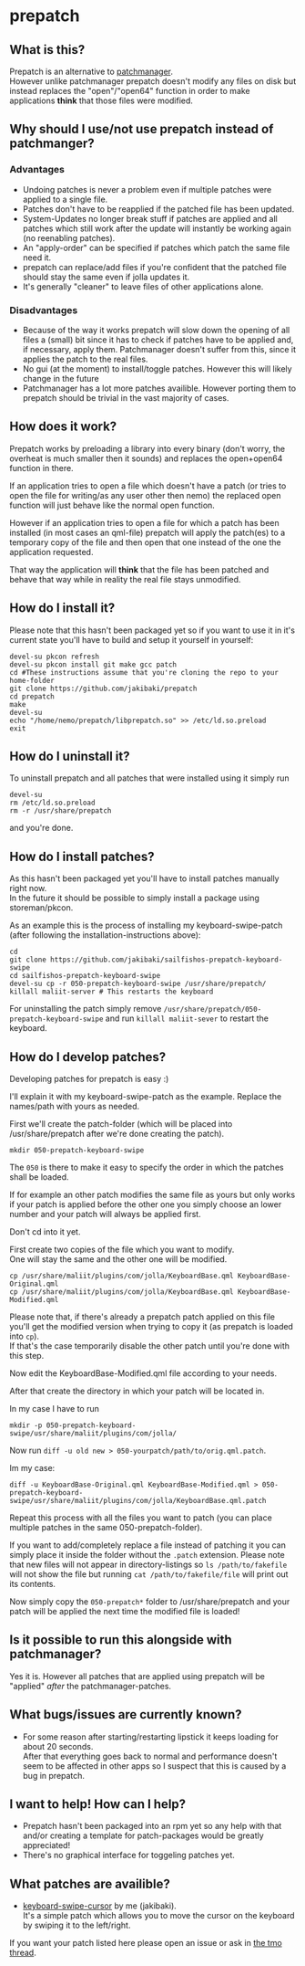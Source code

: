 # prepatch

## What is this?
  Prepatch is an alternative to [patchmanager](http://talk.maemo.org/showthread.php?t=92935).  
  However unlike patchmanager prepatch doesn't modify any files on disk but instead replaces the "open"/"open64" function in order to make applications **think** that those files were modified.  
  
## Why should I use/not use prepatch instead of patchmanger?
### Advantages

* Undoing patches is never a problem even if multiple patches were applied to a single file.  
* Patches don't have to be reapplied if the patched file has been updated.
* System-Updates no longer break stuff if patches are applied and all patches which still work after the update will instantly be working again (no reenabling patches).
* An "apply-order" can be specified if patches which patch the same file need it.
* prepatch can replace/add files if you're confident that the patched file should stay the same even if jolla updates it.
* It's generally "cleaner" to leave files of other applications alone.

### Disadvantages

* Because of the way it works prepatch will slow down the opening of all files a (small) bit since it has to check if patches have to be applied and, if necessary, apply them. Patchmanager doesn't suffer from this, since it applies the patch to the real files.
* No gui (at the moment) to install/toggle patches. However this will likely change in the future
* Patchmanager has a lot more patches availible. However porting them to prepatch should be trivial in the vast majority of cases.

## How does it work?

Prepatch works by preloading a library into every binary (don't worry, the overheat is much smaller then it sounds) and replaces the open+open64 function in there.

If an application tries to open a file which doesn't have a patch (or tries to open the file for writing/as any user other then nemo) the replaced open function will just behave like the normal open function.

However if an application tries to open a file for which a patch has been installed (in most cases an qml-file) prepatch will apply the patch(es) to a temporary copy of the file and then open that one instead of the one the application requested.

That way the application will **think** that the file has been patched and behave that way while in reality the real file stays unmodified.

## How do I install it?

Please note that this hasn't been packaged yet so if you want to use it in it's current state you'll have to build and setup it yourself in yourself:
```
devel-su pkcon refresh
devel-su pkcon install git make gcc patch
cd #These instructions assume that you're cloning the repo to your home-folder
git clone https://github.com/jakibaki/prepatch
cd prepatch
make
devel-su
echo "/home/nemo/prepatch/libprepatch.so" >> /etc/ld.so.preload
exit
```

## How do I uninstall it?

To uninstall prepatch and all patches that were installed using it simply run

```
devel-su
rm /etc/ld.so.preload 
rm -r /usr/share/prepatch
```

and you're done.

## How do I install patches?

As this hasn't been packaged yet you'll have to install patches manually right now.  
In the future it should be possible to simply install a package using storeman/pkcon.

As an example this is the process of installing my keyboard-swipe-patch (after following the installation-instructions above):

```
cd
git clone https://github.com/jakibaki/sailfishos-prepatch-keyboard-swipe
cd sailfishos-prepatch-keyboard-swipe
devel-su cp -r 050-prepatch-keyboard-swipe /usr/share/prepatch/
killall maliit-server # This restarts the keyboard
```

For uninstalling the patch simply remove `/usr/share/prepatch/050-prepatch-keyboard-swipe` and run `killall maliit-sever` to restart the keyboard.

## How do I develop patches?

Developing patches for prepatch is easy :) 

I'll explain it with my keyboard-swipe-patch as the example. Replace the names/path with yours as needed.

First we'll create the patch-folder (which will be placed into /usr/share/prepatch after we're done creating the patch).

```
mkdir 050-prepatch-keyboard-swipe
```

The `050` is there to make it easy to specify the order in which the patches shall be loaded.

If for example an other patch modifies the same file as yours but only works if your patch is applied before the other one you simply choose an lower number and your patch will always be applied first.

Don't cd into it yet.

First create two copies of the file which you want to modify.  
One will stay the same and the other one will be modified.

```
cp /usr/share/maliit/plugins/com/jolla/KeyboardBase.qml KeyboardBase-Original.qml
cp /usr/share/maliit/plugins/com/jolla/KeyboardBase.qml KeyboardBase-Modified.qml
```

Please note that, if there's already a prepatch patch applied on this file you'll get the modified version when trying to copy it (as prepatch is loaded into `cp`).  
If that's the case temporarily disable the other patch until you're done with this step.

Now edit the KeyboardBase-Modified.qml file according to your needs.

After that create the directory in which your patch will be located in.

In my case I have to run

```
mkdir -p 050-prepatch-keyboard-swipe/usr/share/maliit/plugins/com/jolla/
```

Now run `diff -u old new > 050-yourpatch/path/to/orig.qml.patch`.

Im my case:

```
diff -u KeyboardBase-Original.qml KeyboardBase-Modified.qml > 050-prepatch-keyboard-swipe/usr/share/maliit/plugins/com/jolla/KeyboardBase.qml.patch
```

Repeat this process with all the files you want to patch (you can place multiple patches in the same 050-prepatch-folder).

If you want to add/completely replace a file instead of patching it you can simply place it inside the folder without the `.patch` extension. Please note that new files will not appear in directory-listings so `ls /path/to/fakefile` will not show the file but running `cat /path/to/fakefile/file` will print out its contents.

Now simply copy the `050-prepatch*` folder to /usr/share/prepatch and your patch will be applied the next time the modified file is loaded!

## Is it possible to run this alongside with patchmanager?

Yes it is. However all patches that are applied using prepatch will be "applied" *after* the patchmanager-patches.

## What bugs/issues are currently known?

* For some reason after starting/restarting lipstick it keeps loading for about 20 seconds.  
After that everything goes back to normal and performance doesn't seem to be affected in other apps so I suspect that this is caused by a bug in prepatch.

## I want to help! How can I help?

* Prepatch hasn't been packaged into an rpm yet so any help with that and/or creating a template for patch-packages would be greatly appreciated!
* There's no graphical interface for toggeling patches yet.

## What patches are availible?

* [keyboard-swipe-cursor](https://github.com/jakibaki/sailfishos-prepatch-keyboard-swipe) by me (jakibaki).  
  It's a simple patch which allows you to move the cursor on the keyboard by swiping it to the left/right.
  
If you want your patch listed here please open an issue or ask in [the tmo thread](http://talk.maemo.org/showthread.php?p=1542247#post1542247).
